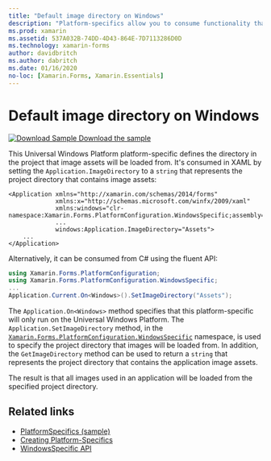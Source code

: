 ```yaml
---
title: "Default image directory on Windows"
description: "Platform-specifics allow you to consume functionality that's only available on a specific platform, without implementing custom renderers or effects. This article explains how to consume the Windows platform-specific that defines the directory in the project that image assets will be loaded from."
ms.prod: xamarin
ms.assetid: 537A032B-74DD-4D43-864E-7D7113286D0D
ms.technology: xamarin-forms
author: davidbritch
ms.author: dabritch
ms.date: 01/16/2020
no-loc: [Xamarin.Forms, Xamarin.Essentials]
---
```


# Default image directory on Windows

[![Download Sample](~/media/shared/download.png) Download the sample](/samples/xamarin/xamarin-forms-samples/userinterface-platformspecifics)

This Universal Windows Platform platform-specific defines the directory in the project that image assets will be loaded from. It's consumed in XAML by setting the `Application.ImageDirectory` to a `string` that represents the project directory that contains image assets:

```xaml
<Application xmlns="http://xamarin.com/schemas/2014/forms"
             xmlns:x="http://schemas.microsoft.com/winfx/2009/xaml"
             xmlns:windows="clr-namespace:Xamarin.Forms.PlatformConfiguration.WindowsSpecific;assembly=Xamarin.Forms.Core"
             ...
             windows:Application.ImageDirectory="Assets">
	...
</Application>
```

Alternatively, it can be consumed from C# using the fluent API:

```csharp
using Xamarin.Forms.PlatformConfiguration;
using Xamarin.Forms.PlatformConfiguration.WindowsSpecific;
...
Application.Current.On<Windows>().SetImageDirectory("Assets");
```

The `Application.On<Windows>` method specifies that this platform-specific will only run on the Universal Windows Platform. The `Application.SetImageDirectory` method, in the [`Xamarin.Forms.PlatformConfiguration.WindowsSpecific`](xref:Xamarin.Forms.PlatformConfiguration.WindowsSpecific) namespace, is used to specify the project directory that images will be loaded from. In addition, the `GetImageDirectory` method can be used to return a `string` that represents the project directory that contains the application image assets.

The result is that all images used in an application will be loaded from the specified project directory.

## Related links

- [PlatformSpecifics (sample)](/samples/xamarin/xamarin-forms-samples/userinterface-platformspecifics)
- [Creating Platform-Specifics](~/xamarin-forms/platform/platform-specifics/index.md#creating-platform-specifics)
- [WindowsSpecific API](xref:Xamarin.Forms.PlatformConfiguration.WindowsSpecific)